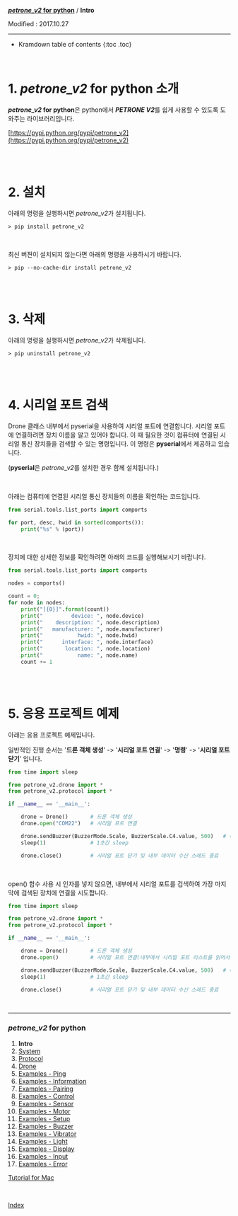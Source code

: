 **[*petrone_v2* for python](index.md)** / **Intro**

Modified : 2017.10.27

---

* Kramdown table of contents
{:toc .toc}


<br>

# 1. *petrone_v2* for python 소개

***petrone_v2* for python**은 python에서 ***PETRONE V2***를 쉽게 사용할 수 있도록 도와주는 라이브러리입니다.

[https://pypi.python.org/pypi/petrone_v2](https://pypi.python.org/pypi/petrone_v2)


<br>
<br>


# 2. 설치

아래의 명령을 실행하시면 *petrone_v2*가 설치됩니다.

```
> pip install petrone_v2
```

<br>

최신 버젼이 설치되지 않는다면 아래의 명령을 사용하시기 바랍니다.

```
> pip --no-cache-dir install petrone_v2
```


<br>
<br>


# 3. 삭제

아래의 명령을 실행하시면 *petrone_v2*가 삭제됩니다.

```
> pip uninstall petrone_v2
```


<br>
<br>


# 4. 시리얼 포트 검색


Drone 클래스 내부에서 pyserial을 사용하여 시리얼 포트에 연결합니다. 시리얼 포트에 연결하려면 장치 이름을 알고 있어야 합니다. 이 때 필요한 것이 컴퓨터에 연결된 시리얼 통신 장치들을 검색할 수 있는 명령입니다. 이 명령은 **pyserial**에서 제공하고 있습니다.

(**pyserial**은 *petrone_v2*를 설치한 경우 함께 설치됩니다.)

<br>

아래는 컴퓨터에 연결된 시리얼 통신 장치들의 이름을 확인하는 코드입니다.

```py
from serial.tools.list_ports import comports

for port, desc, hwid in sorted(comports()):
    print("%s" % (port))
```

<br>

장치에 대한 상세한 정보를 확인하려면 아래의 코드를 실행해보시기 바랍니다.

```py
from serial.tools.list_ports import comports

nodes = comports()

count = 0;
for node in nodes:
    print("[{0}]".format(count))
    print("         device: ", node.device)
    print("    description: ", node.description)
    print("   manufacturer: ", node.manufacturer)
    print("           hwid: ", node.hwid)
    print("      interface: ", node.interface)
    print("       location: ", node.location)
    print("           name: ", node.name)
    count += 1
```


<br>
<br>


# 5. 응용 프로젝트 예제

아래는 응용 프로젝트 예제입니다.

일반적인 진행 순서는 '**드론 객체 생성**' -> '**시리얼 포트 연결**' -> '**명령**' -> '**시리얼 포트 닫기**' 입니다.

```py
from time import sleep

from petrone_v2.drone import *
from petrone_v2.protocol import *

if __name__ == '__main__':

    drone = Drone()       # 드론 객체 생성
    drone.open("COM22")   # 시리얼 포트 연결

    drone.sendBuzzer(BuzzerMode.Scale, BuzzerScale.C4.value, 500)   # 버저에 4옥타브 도 소리를 500ms 동안 내라고 명령하기
    sleep(1)              # 1초간 sleep

    drone.close()         # 시리얼 포트 닫기 및 내부 데이터 수신 스레드 종료
```

<br>

open() 함수 사용 시 인자를 넣지 않으면, 내부에서 시리얼 포트를 검색하여 가장 마지막에 검색된 장치에 연결을 시도합니다.

```py
from time import sleep

from petrone_v2.drone import *
from petrone_v2.protocol import *

if __name__ == '__main__':

    drone = Drone()       # 드론 객체 생성
    drone.open()          # 시리얼 포트 연결(내부에서 시리얼 포트 리스트를 읽어서 마지막 장치에 연결)

    drone.sendBuzzer(BuzzerMode.Scale, BuzzerScale.C4.value, 500)   # 버저에 4옥타브 도 소리를 500ms 동안 내라고 명령하기
    sleep(1)              # 1초간 sleep

    drone.close()         # 시리얼 포트 닫기 및 내부 데이터 수신 스레드 종료
```


<br>

---

<h3><i>petrone_v2</i> for python</H3>

 1. **Intro**
 2. [System](02_system.md)
 3. [Protocol](03_protocol.md)
 4. [Drone](04_drone.md)
 5. [Examples - Ping](examples_01_ping.md)
 6. [Examples - Information](examples_02_information.md)
 7. [Examples - Pairing](examples_03_pairing.md)
 8. [Examples - Control](examples_04_control.md)
 9. [Examples - Sensor](examples_05_sensor.md)
10. [Examples - Motor](examples_06_motor.md)
11. [Examples - Setup](examples_07_setup.md)
12. [Examples - Buzzer](examples_08_buzzer.md)
13. [Examples - Vibrator](examples_09_vibrator.md)
14. [Examples - Light](examples_10_light.md)
15. [Examples - Display](examples_11_display.md)
16. [Examples - Input](examples_12_input.md)
17. [Examples - Error](examples_13_error.md)

[Tutorial for Mac](../tutorial_for_mac/)

<br>

[Index](index.md)
